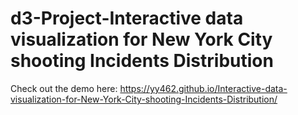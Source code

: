 # d3-Project-Interactive data visualization for New York City shooting Incidents Distribution
Check out the demo here: https://yy462.github.io/Interactive-data-visualization-for-New-York-City-shooting-Incidents-Distribution/

